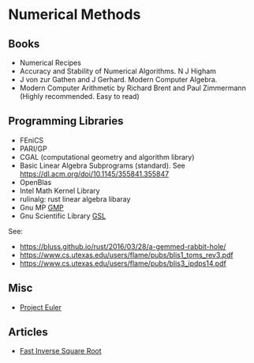 # Numerical Methods 

## Books 

- Numerical Recipes 
- Accuracy and Stability of Numerical Algorithms. N J Higham
- J von zur Gathen and J Gerhard. Modern Computer Algebra.
- Modern Computer Arithmetic by Richard Brent and Paul Zimmermann (Highly recommended. Easy to read)

## Programming Libraries 

- FEniCS
- PARI/GP
- CGAL (computational geometry and algorithm library)
- Basic Linear Algebra Subprograms (standard). See https://dl.acm.org/doi/10.1145/355841.355847
- OpenBlas 
- Intel Math Kernel Library
- rulinalg: rust linear algebra libaray
- Gnu MP [GMP](https://gmplib.org/)
- Gnu Scientific Library [GSL](https://www.gnu.org/software/gsl/)

See:

- https://bluss.github.io/rust/2016/03/28/a-gemmed-rabbit-hole/
- https://www.cs.utexas.edu/users/flame/pubs/blis1_toms_rev3.pdf 
- https://www.cs.utexas.edu/users/flame/pubs/blis3_ipdps14.pdf


## Misc 

- [Project Euler](https://projecteuler.net/archives)

## Articles 

- <a href="https://en.wikipedia.org/wiki/Fast_inverse_square_root" target="_blank">Fast Inverse Square Root</a>

